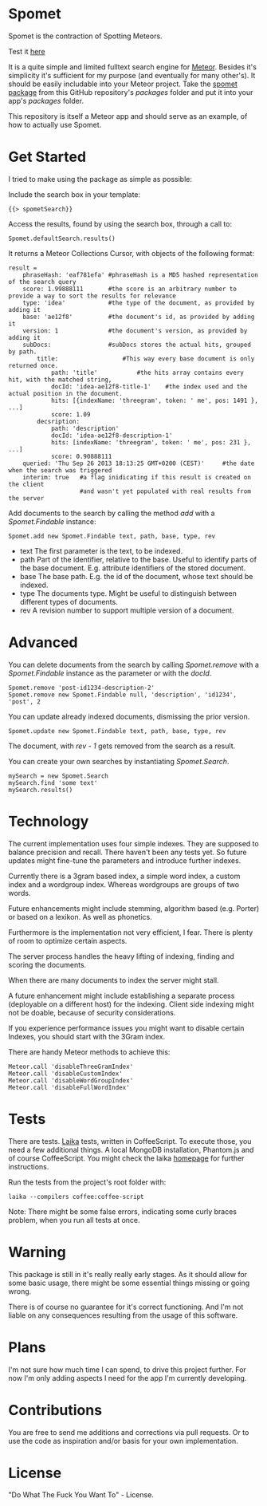 Spomet
======

Spomet is the contraction of Spotting Meteors.

Test it [here](http://spomet.meteor.com/ "Spomet hosted at meteor.com")

It is a quite simple and limited fulltext search engine for [Meteor](http://meteor.com "Home of Meteor"). Besides it's simplicity it's sufficient for my purpose (and eventually for many other's). It should be easily includable into your Meteor project. Take the [spomet package](https://github.com/Crenshinibon/spomet/tree/master/packages/spomet "Spomet package") from this GitHub repository's *packages* folder and put it into your app's *packages* folder.

This repository is itself a Meteor app and should serve as an example, of how to actually use Spomet. 

Get Started
===========

I tried to make using the package as simple as possible:

Include the search box in your template:
    
    {{> spometSearch}}
    
Access the results, found by using the search box, through a call to:

    Spomet.defaultSearch.results()

It returns a Meteor Collections Cursor, with objects of the following format:

```coffee-script
result =
    phraseHash: 'eaf781efa' #phraseHash is a MD5 hashed representation of the search query
    score: 1.99888111       #the score is an arbitrary number to provide a way to sort the results for relevance
    type: 'idea'            #the type of the document, as provided by adding it
    base: 'ae12f8'          #the document's id, as provided by adding it
    version: 1              #the document's version, as provided by adding it
    subDocs:                #subDocs stores the actual hits, grouped by path.
        title:                  #This way every base document is only returned once.
            path: 'title'           #the hits array contains every hit, with the matched string, 
            docId: 'idea-ae12f8-title-1'    #the index used and the actual position in the document.
            hits: [{indexName: 'threegram', token: ' me', pos: 1491 }, ...]
            score: 1.09
        decsription:
            path: 'description'
            docId: 'idea-ae12f8-description-1'
            hits: [indexName: 'threegram', token: ' me', pos: 231 }, ...]
            score: 0.90888111
    queried: 'Thu Sep 26 2013 18:13:25 GMT+0200 (CEST)'     #the date when the search was triggered
    interim: true   #a flag inidicating if this result is created on the client 
                    #and wasn't yet populated with real results from the server
```
<script src="https://gist.github.com/Crenshinibon/6710149.js"></script>

Add documents to the search by calling the method *add* with a *Spomet.Findable* instance:

    Spomet.add new Spomet.Findable text, path, base, type, rev

* text
    The first parameter is the text, to be indexed.
* path
    Part of the identifier, relative to the base. Useful to identify parts of the base document. E.g. attribute identifiers of the stored document.
* base
    The base path. E.g. the id of the document, whose text should be indexed.
* type
    The documents type. Might be useful to distinguish between different types of documents. 
* rev
    A revision number to support multiple version of a document.
    

Advanced
========

You can delete documents from the search by calling *Spomet.remove* with a *Spomet.Findable* instance as the parameter or with the *docId*.

    Spomet.remove 'post-id1234-description-2'
    Spomet.remove new Spomet.Findable null, 'description', 'id1234', 'post', 2

You can update already indexed documents, dismissing the prior version.

    Spomet.update new Spomet.Findable text, path, base, type, rev
    
The document, with *rev - 1* gets removed from the search as a result.

You can create your own searches by instantiating *Spomet.Search*.

    mySearch = new Spomet.Search
    mySearch.find 'some text'
    mySearch.results()


Technology
==========

The current implementation uses four simple indexes. They are supposed to balance precision and recall. There haven't been any tests yet. So future updates might fine-tune the parameters and introduce further indexes.

Currently there is a 3gram based index, a simple word index, a custom index and a wordgroup index. Whereas wordgroups are groups of two words.

Future enhancements might include stemming, algorithm based (e.g. Porter) or based on a lexikon. As well as phonetics.

Furthermore is the implementation not very efficient, I fear. There is plenty of room to optimize certain aspects.

The server process handles the heavy lifting of indexing, finding and scoring the documents. 

When there are many documents to index the server might stall. 

A future enhancement might include establishing a separate process (deployable on a different host) for the indexing. Client side indexing might not be doable, because of security considerations.

If you experience performance issues you might want to disable certain Indexes, you should start with the 3Gram index.

There are handy Meteor methods to achieve this:

    Meteor.call 'disableThreeGramIndex'
    Meteor.call 'disableCustomIndex'
    Meteor.call 'disableWordGroupIndex'
    Meteor.call 'disableFullWordIndex'

Tests
=====

There are tests. [Laika](http://arunoda.github.io/laika/ "Home of Laika") tests, written in CoffeeScript. To execute those, you need a few additional things. A local MongoDB installation, Phantom.js and of course CoffeeScript. You might check the laika [homepage](http://arunoda.github.io/laika/ "Home of Laika") for further instructions.

Run the tests from the project's root folder with:

    laika --compilers coffee:coffee-script

Note: There might be some false errors, indicating some curly braces problem, when you run all tests at once.

Warning
=======

This package is still in it's really really early stages. As it should allow for some basic usage, there might be some essential things missing or going wrong.

There is of course no guarantee for it's correct functioning. And I'm not liable on any consequences resulting from the usage of this software.

Plans
=====

I'm not sure how much time I can spend, to drive this project further. For now I'm only adding aspects I need for the app I'm currently developing.

Contributions
=============

You are free to send me additions and corrections via pull requests. Or to use the code as inspiration and/or basis for your own implementation.

License
=======

"Do What The Fuck You Want To" - License.
